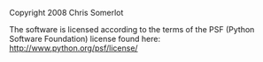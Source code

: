 Copyright 2008 Chris Somerlot

The software is licensed according to the terms of the PSF (Python Software Foundation) license found here: http://www.python.org/psf/license/